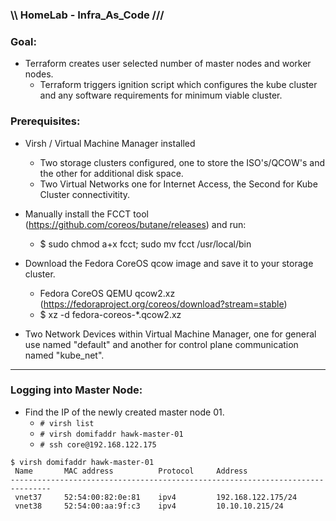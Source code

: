 ### \\\ HomeLab - Infra_As_Code ///

### Goal:
- Terraform creates user selected number of master nodes and worker nodes.
    - Terraform triggers ignition script which configures the kube cluster and any software requirements for minimum viable cluster.


### Prerequisites: 
- Virsh / Virtual Machine Manager installed
    - Two storage clusters configured, one to store the ISO's/QCOW's and the other for additional disk space.
    - Two Virtual Networks one for Internet Access, the Second for Kube Cluster connectivitity.

- Manually install the FCCT tool (https://github.com/coreos/butane/releases) and run:
    - $ sudo chmod a+x fcct; sudo mv fcct /usr/local/bin

- Download the Fedora CoreOS qcow image and save it to your storage cluster.
    - Fedora CoreOS QEMU qcow2.xz (https://fedoraproject.org/coreos/download?stream=stable)
    - $  xz -d fedora-coreos-*.qcow2.xz

- Two Network Devices within Virtual Machine Manager, one for general use named "default" and another for control plane communication named "kube_net".

---

### Logging into Master Node:
- Find the IP of the newly created master node 01. 
    - `# virsh list`
    - `# virsh domifaddr hawk-master-01`
    - `# ssh core@192.168.122.175`

```
$ virsh domifaddr hawk-master-01
 Name       MAC address          Protocol     Address
-------------------------------------------------------------------------------
 vnet37     52:54:00:82:0e:81    ipv4         192.168.122.175/24
 vnet38     52:54:00:aa:9f:c3    ipv4         10.10.10.215/24
```
